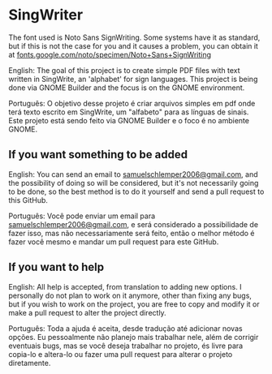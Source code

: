 # SingWriter

The font used is Noto Sans SignWriting. Some systems have it as standard, but if this is not the case for 
you and it causes a problem, you can obtain it at [fonts.google.com/noto/specimen/Noto+Sans+SignWriting](https://fonts.google.com/noto/specimen/Noto+Sans+SignWriting)

English: The goal of this project is to create simple PDF files with text written in SingWrite, an 'alphabet' for 
sign languages. This project is being done via GNOME Builder and the focus is on the GNOME environment.

Português: O objetivo desse projeto é criar arquivos simples em pdf onde terá texto escrito em SingWrite, um "alfabeto" 
para as línguas de sinais. Este projeto está sendo feito via GNOME Builder e o foco é no ambiente GNOME.

## If you want something to be added

English: You can send an email to samuelschlemper2006@gmail.com, and the possibility of doing so will be
considered, but it's not necessarily going to be done, so the best method is to do it yourself and send
a pull request to this GitHub.

Português: Você pode enviar um email para samuelschlemper2006@gmail.com, e será considerado a possibilidade
de fazer isso, mas não necessariamente será feito, então o melhor método é fazer você mesmo e mandar um 
pull request para este GitHub.

## If you want to help

English: All help is accepted, from translation to adding new options. I personally do not plan to work on it anymore, 
other than fixing any bugs, but if you wish to work on the project, you are free to copy and modify it or make a
pull request to alter the project directly.

Português: Toda a ajuda é aceita, desde tradução até adicionar novas opções. Eu pessoalmente não planejo mais trabalhar nele,
além de corrigir eventuais bugs, mas se você deseja trabalhar no projeto, és livre para copia-lo e altera-lo ou fazer uma
pull request para alterar o projeto diretamente.
